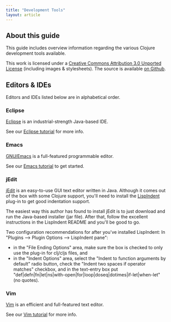 ```yaml
---
title: "Development Tools"
layout: article
---
```


## About this guide

This guide includes overview information regarding the various
Clojure development tools available.

This work is licensed under a <a rel="license"
href="http://creativecommons.org/licenses/by/3.0/">Creative Commons Attribution
3.0 Unported License</a> (including images & stylesheets). The source is
available [on Github](https://github.com/clojuredocs/cds).


## Editors & IDEs

Editors and IDEs listed below are in alphabetical order.



### Eclipse

[Eclipse](http://www.eclipse.org/) is an industrial-strength Java-based IDE.

See our [Eclipse tutorial](../tutorials/eclipse.html) for more info.



### Emacs

[GNU/Emacs](http://www.gnu.org/software/emacs/emacs.html) is a full-featured
programmable editor.

See our [Emacs tutorial](../tutorials/emacs.html) to get started.



### jEdit

[jEdit](http://www.jedit.org/) is an easy-to-use GUI text editor written in Java.
Although it comes out of the box with some Clojure support, you'll need to
install the [LispIndent](https://github.com/odyssomay/LispIndent) plug-in to get
good indentation support.

The easiest way this author has found to install jEdit is to just download and
run the Java-based installer (jar file). After that, follow the excellent
instructions in the LispIndent README and you'll be good to go.

Two configuration recommendations for after you've installed LispIndent: In
"Plugins --> Plugin Options --> LispIndent pane":

  * in the "File Ending Options" area, make sure the box is checked to only
    use the plug-in for clj/cljs files, and
  * in the "Indent Options" area, select the "Indent to function arguments by
    default" radio button, check the "Indent two spaces if operator matches"
    checkbox, and in the text-entry box put
    "def|defn|fn|let|ns|with-open|for|loop|doseq|dotimes|if-let|when-let" (no
    quotes).



### Vim

[Vim](http://www.vim.org/) is an efficient and full-featured text editor.

See our [Vim tutorial](../tutorials/vim.html) for more info.


